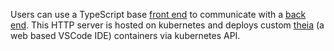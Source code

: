 Users can use a TypeScript base [front end](/frontend) to communicate with a [back end](/backend). This HTTP server is hosted on kubernetes and deploys custom [theia](https://www.theia-ide.org/) (a web based VSCode IDE) containers via kubernetes API.